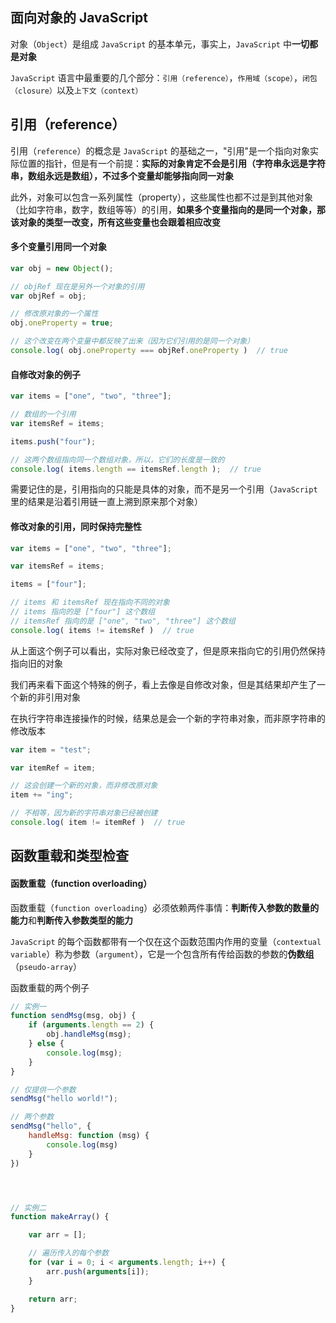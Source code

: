 ## 面向对象的 JavaScript

对象（`Object`）是组成 `JavaScript` 的基本单元，事实上，`JavaScript` 中**一切都是对象**

`JavaScript` 语言中最重要的几个部分：```引用（reference）```，```作用域（scope）```，```闭包（closure）```以及```上下文（context）```

## 引用（reference）

引用（`reference`）的概念是 `JavaScript` 的基础之一，"引用"是一个指向对象实际位置的指针，但是有一个前提：**实际的对象肯定不会是引用（字符串永远是字符串，数组永远是数组），不过多个变量却能够指向同一对象**

此外，对象可以包含一系列属性（property），这些属性也都不过是到其他对象（比如字符串，数字，数组等等）的引用，**如果多个变量指向的是同一个对象，那该对象的类型一改变，所有这些变量也会跟着相应改变**

#### 多个变量引用同一个对象

```js
var obj = new Object();

// objRef 现在是另外一个对象的引用
var objRef = obj;

// 修改原对象的一个属性
obj.oneProperty = true;

// 这个改变在两个变量中都反映了出来（因为它们引用的是同一个对象）
console.log( obj.oneProperty === objRef.oneProperty )  // true
```

#### 自修改对象的例子

```js
var items = ["one", "two", "three"];

// 数组的一个引用
var itemsRef = items;

items.push("four");

// 这两个数组指向同一个数组对象，所以，它们的长度是一致的
console.log( items.length == itemsRef.length );  // true
```

需要记住的是，引用指向的只能是具体的对象，而不是另一个引用（`JavaScript` 里的结果是沿着引用链一直上溯到原来那个对象）

#### 修改对象的引用，同时保持完整性

```js
var items = ["one", "two", "three"];

var itemsRef = items;

items = ["four"];

// items 和 itemsRef 现在指向不同的对象
// items 指向的是 ["four"] 这个数组
// itemsRef 指向的是 ["one", "two", "three"] 这个数组
console.log( items != itemsRef )  // true
```

从上面这个例子可以看出，实际对象已经改变了，但是原来指向它的引用仍然保持指向旧的对象

我们再来看下面这个特殊的例子，看上去像是自修改对象，但是其结果却产生了一个新的非引用对象

在执行字符串连接操作的时候，结果总是会一个新的字符串对象，而非原字符串的修改版本

```js
var item = "test";

var itemRef = item;

// 这会创建一个新的对象，而非修改原对象
item += "ing";

// 不相等，因为新的字符串对象已经被创建
console.log( item != itemRef )  // true
```



## 函数重载和类型检查

#### 函数重载（function overloading）

函数重载（`function overloading`）必须依赖两件事情：**判断传入参数的数量的能力**和**判断传入参数类型的能力**

`JavaScript` 的每个函数都带有一个仅在这个函数范围内作用的变量（`contextual variable`）称为参数（`argument`），它是一个包含所有传给函数的参数的**伪数组**（`pseudo-array`）

函数重载的两个例子

```js
// 实例一
function sendMsg(msg, obj) {
    if (arguments.length == 2) {
        obj.handleMsg(msg);
    } else {
        console.log(msg);
    }
}

// 仅提供一个参数
sendMsg("hello world!");

// 两个参数
sendMsg("hello", {
    handleMsg: function (msg) {
        console.log(msg)
    }
})




// 实例二
function makeArray() {

    var arr = [];

    // 遍历传入的每个参数
    for (var i = 0; i < arguments.length; i++) {
        arr.push(arguments[i]);
    }

    return arr;
}
```